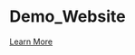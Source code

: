 # Demo_Website

   <div id="learnmore" class="container">
        <div class="row">
            <label class="col-md-4 control-label" for="singlebutton"></label>
            <div class="mt-1">
                <a href="#" class="btn btn-primary-outline ">Learn More</a>
            </div>
        </div>
    </div>
    </div>